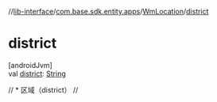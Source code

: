 //[lib-interface](../../../index.md)/[com.base.sdk.entity.apps](../index.md)/[WmLocation](index.md)/[district](district.md)

# district

[androidJvm]\
val [district](district.md): [String](https://kotlinlang.org/api/latest/jvm/stdlib/kotlin/-string/index.html)

//     * 区域（district） //
